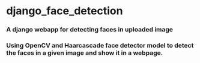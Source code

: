 # django_face_detection


### A django webapp for detecting faces in uploaded image

### Using OpenCV and Haarcascade face detector model to detect the faces in a given image and show it in a webpage.